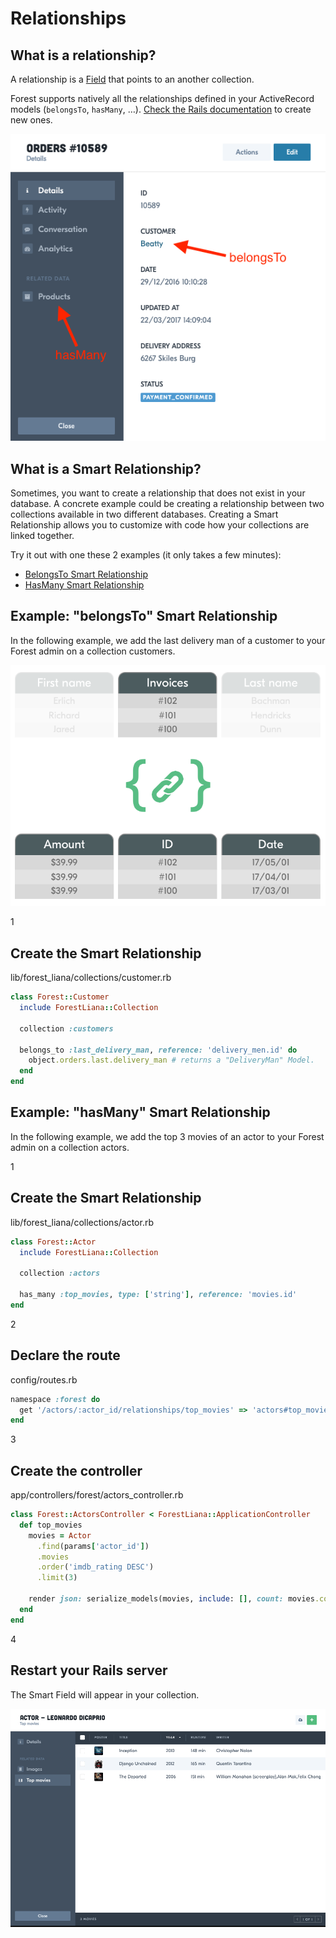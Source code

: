 # Relationships

## What is a relationship?

A relationship is a <a href="#fields" target="_self">Field</a> that points to
an another collection.

Forest supports natively all the relationships defined in your ActiveRecord models
(`belongsTo`, `hasMany`, …). <a
href="http://guides.rubyonrails.org/association_basics.html"
target="_blank">Check the Rails documentation</a> to create new ones.

<img src="/public/img/relationship-1.png" alt="relationship">

## What is a Smart Relationship?

Sometimes, you want to create a relationship that does not exist in your
database. A concrete example could be creating a relationship between two
collections available in two different databases. Creating a Smart Relationship
allows you to customize with code how your collections are linked together.

Try it out with one these 2 examples (it only takes a few minutes):

- [BelongsTo Smart Relationship](#example-belongsto-smart-relationship)
- [HasMany Smart Relationship](#example-hasmany-smart-relationship)

## Example: "belongsTo" Smart Relationship

In the following example, we add the last delivery man of a customer to your
Forest admin on a collection customers.

<img src="/public/img/smart-relationship-1.png" alt="Smart relationship"
  class="img--retina">

<div class="l-step l-mb l-pt">
  <span class="l-step__number l-step__number--active u-f-l u-hm-r">1</span>
  <div class="u-o-h">
    <h2 class="l-step__title">Create the Smart Relationship</h2>
    <p class="l-step__description">lib/forest_liana/collections/customer.rb</p>
  </div>
</div>

```ruby
class Forest::Customer
  include ForestLiana::Collection

  collection :customers

  belongs_to :last_delivery_man, reference: 'delivery_men.id' do
    object.orders.last.delivery_man # returns a "DeliveryMan" Model.
  end
end
```

## Example: "hasMany" Smart Relationship

In the following example, we add the top 3 movies of an actor to your
Forest admin on a collection actors.

<div class="l-step l-mb l-pt">
  <span class="l-step__number l-step__number--active u-f-l u-hm-r">1</span>
  <div class="u-o-h">
    <h2 class="l-step__title">Create the Smart Relationship</h2>
    <p class="l-step__description">lib/forest_liana/collections/actor.rb</p>
  </div>
</div>

```ruby
class Forest::Actor
  include ForestLiana::Collection

  collection :actors

  has_many :top_movies, type: ['string'], reference: 'movies.id'
end
```

<div class="l-step l-mb l-pt">
  <span class="l-step__number l-step__number--active u-f-l u-hm-r">2</span>
  <div class="u-o-h">
    <h2 class="l-step__title">Declare the route</h2>
    <p class="l-step__description">config/routes.rb</p>
  </div>
</div>

```ruby
namespace :forest do
  get '/actors/:actor_id/relationships/top_movies' => 'actors#top_movies'
end
```

<div class="l-step l-mb l-pt">
  <span class="l-step__number l-step__number--active u-f-l u-hm-r">3</span>
  <div class="u-o-h">
    <h2 class="l-step__title">Create the controller</h2>
    <p class="l-step__description">app/controllers/forest/actors_controller.rb</p>
  </div>
</div>

```ruby
class Forest::ActorsController < ForestLiana::ApplicationController
  def top_movies
    movies = Actor
      .find(params['actor_id'])
      .movies
      .order('imdb_rating DESC')
      .limit(3)

    render json: serialize_models(movies, include: [], count: movies.count)
  end
end
```

<div class="l-step l-mb l-pt">
  <span class="l-step__number l-step__number--active u-f-l u-hm-r">4</span>
  <div class="u-o-h">
    <h2 class="l-step__title">Restart your Rails server</h2>
    <p class="l-step__description">The Smart Field will appear in your collection.</p>
  </div>
</div>

![SmartField 1](/public/img/smart-field-1.png "smart-field-1")

